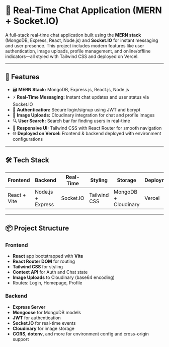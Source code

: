 # 💬 Real-Time Chat Application (MERN + Socket.IO)

A full-stack real-time chat application built using the **MERN stack** (MongoDB, Express, React, Node.js) and **Socket.IO** for instant messaging and user presence. This project includes modern features like user authentication, image uploads, profile management, and online/offline indicators—all styled with Tailwind CSS and deployed on Vercel.

---

## 🚀 Features

- 🗃️ **MERN Stack:** MongoDB, Express.js, React.js, Node.js
- ⚡ **Real-Time Messaging:** Instant chat updates and user status via Socket.IO
- 🔐 **Authentication:** Secure login/signup using JWT and bcrypt
- 📸 **Image Uploads:** Cloudinary integration for chat and profile images
- 🔍 **User Search:** Search bar for finding users in real-time
- 🎨 **Responsive UI:** Tailwind CSS with React Router for smooth navigation
- 🌐 **Deployed on Vercel:** Frontend & backend deployed with environment configurations

---

## 🛠️ Tech Stack

| Frontend            | Backend             | Real-Time | Styling        | Storage        | Deployment |
|---------------------|---------------------|-----------|----------------|----------------|------------|
| React + Vite        | Node.js + Express   | Socket.IO | Tailwind CSS   | MongoDB + Cloudinary | Vercel     |

---

## 📦 Project Structure

### Frontend
- **React** app bootstrapped with **Vite**
- **React Router DOM** for routing
- **Tailwind CSS** for styling
- **Context API** for Auth and Chat state
- **Image Uploads** to Cloudinary (base64 encoding)
- Routes: Login, Homepage, Profile

### Backend
- **Express Server**
- **Mongoose** for MongoDB models
- **JWT** for authentication
- **Socket.IO** for real-time events
- **Cloudinary** for image storage
- **CORS**, **dotenv**, and more for environment config and cross-origin support

